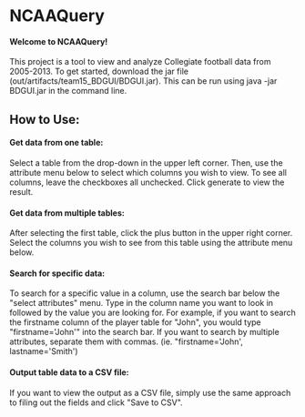 # NCAAQuery
#### Welcome to NCAAQuery!
This project is a tool to view and analyze Collegiate football data from 2005-2013. To get started, download the jar file (out/artifacts/team15_BDGUI/BDGUI.jar). This can be run using java -jar BDGUI.jar in the command line.

## How to Use:
#### Get data from one table:
Select a table from the drop-down in the upper left corner. Then, use the attribute menu below to select which columns you wish to view. To see all columns, leave the checkboxes all unchecked. Click generate to view the result.

#### Get data from multiple tables:
After selecting the first table, click the plus button in the upper right corner. Select the columns you wish to see from this table using the attribute menu below. 

#### Search for specific data:
To search for a specific value in a column, use the search bar below the "select attributes" menu. Type in the column name you want to look in followed by the value you are looking for. For example, if you want to search the firstname column of the player table for "John", you would type "firstname='John'" into the search bar. If you want to search by multiple attributes, separate them with commas. (ie. "firstname='John', lastname='Smith')

#### Output table data to a CSV file:
If you want to view the output as a CSV file, simply use the same approach to filing out the fields and click "Save to CSV".
